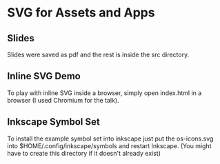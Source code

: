 # SVG for Assets and Apps

## Slides
Slides were saved as pdf and the rest is inside the src directory.

## Inline SVG Demo
To play with inline SVG inside a browser, simply open index.html in a browser (I used Chromium for the talk).

## Inkscape Symbol Set
To install the example symbol set into inkscape just put the os-icons.svg into $HOME/.config/inkscape/symbols and restart Inkscape. (You might have to create this directory if it doesn't already exist)

